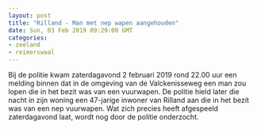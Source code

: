 ```yaml
---
layout: post
title: "Rilland - Man met nep wapen aangehouden"
date: Sun, 03 Feb 2019 09:29:00 GMT
categories: 
- zeeland 
- reimerswaal 
---
```


Bij de politie kwam zaterdagavond 2 februari 2019 rond 22.00 uur een melding binnen dat in de omgeving van de Valckenisseweg een man zou lopen die in het bezit was van een vuurwapen. De politie hield later die nacht in zijn woning een 47-jarige inwoner van Rilland aan die in het bezit was van een nep vuurwapen. Wat zich precies heeft afgespeeld zaterdagavond laat, wordt nog door de politie onderzocht.
